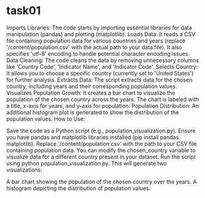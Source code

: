 # task01



Imports Libraries: The code starts by importing essential libraries for data manipulation (pandas) and plotting (matplotlib).
Loads Data: It reads a CSV file containing population data for various countries and years (replace '/content/population.csv' with the actual path to your data file). It also specifies 'utf-8' encoding to handle potential character encoding issues.
Data Cleaning: The code cleans the data by removing unnecessary columns like 'Country Code', 'Indicator Name', and 'Indicator Code'.
Selects Country: It allows you to choose a specific country (currently set to 'United States') for further analysis.
Extracts Data: The script extracts data for the chosen country, including years and their corresponding population values.
Visualizes Population Growth: It creates a bar chart to visualize the population of the chosen country across the years. The chart is labeled with a title, x-axis for years, and y-axis for population.
Population Distribution: An additional histogram plot is generated to show the distribution of the population values.
How to Use:

Save the code as a Python script (e.g., population_visualization.py).
Ensure you have pandas and matplotlib libraries installed (pip install pandas matplotlib).
Replace '/content/population.csv' with the path to your CSV file containing population data.
You can modify the chosen_country variable to visualize data for a different country present in your dataset.
Run the script using python population_visualization.py.
This will generate two visualizations:

A bar chart showing the population of the chosen country over the years.
A histogram depicting the distribution of population values.
